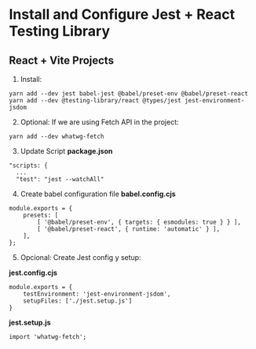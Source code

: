 # Install and Configure Jest + React Testing Library
## React + Vite Projects

1. Install:

```shell
yarn add --dev jest babel-jest @babel/preset-env @babel/preset-react 
yarn add --dev @testing-library/react @types/jest jest-environment-jsdom
```

2. Optional: If we are using Fetch API in the project:

```shell
yarn add --dev whatwg-fetch
```

3. Update Script __package.json__

```
"scripts: {
  ...
  "test": "jest --watchAll"
```

4. Create babel configuration file __babel.config.cjs__
```
module.exports = {
    presets: [
        [ '@babel/preset-env', { targets: { esmodules: true } } ],
        [ '@babel/preset-react', { runtime: 'automatic' } ],
    ],
};
```

5. Opcional: Create Jest config y setup:

__jest.config.cjs__
```
module.exports = {
    testEnvironment: 'jest-environment-jsdom',
    setupFiles: ['./jest.setup.js']
}
```

__jest.setup.js__
```
import 'whatwg-fetch';
```

